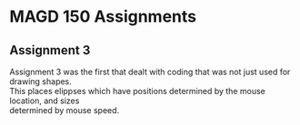 # MAGD 150 Assignments
## Assignment 3
Assignment 3 was the first that dealt with coding that was not just used for drawing shapes.  
This places elippses which have positions determined by the mouse location, and sizes  
determined by mouse speed.
